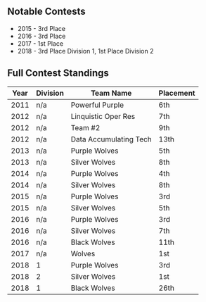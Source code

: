## Notable Contests ##

* 2015 - 3rd Place
* 2016 - 3rd Place
* 2017 - 1st Place
* 2018 - 3rd Place Division 1, 1st Place Division 2 

## Full Contest Standings ## 

| Year | Division | Team Name |  Placement |
| ---- | --- | --- | --- |
| 2011 | n/a | Powerful Purple | 6th |
| 2012 | n/a | Linquistic Oper Res | 7th |
| 2012 | n/a | Team #2 | 9th |
| 2012 | n/a | Data Accumulating Tech | 13th |
| 2013 | n/a | Purple Wolves | 5th |
| 2013 | n/a | Silver Wolves | 8th |
| 2014 | n/a | Purple Wolves | 4th |
| 2014 | n/a | Silver Wolves | 8th |
| 2015 | n/a | Purple Wolves | 3rd |
| 2015 | n/a | Silver Wolves | 5th |
| 2016 | n/a | Purple Wolves | 3rd |
| 2016 | n/a | Silver Wolves | 7th |
| 2016 | n/a | Black Wolves | 11th |
| 2017 | n/a | Wolves | 1st| 
| 2018 | 1 | Purple Wolves | 3rd |
| 2018 | 2 | Silver Wolves | 1st |
| 2018 | 1 | Black Wolves | 26th |